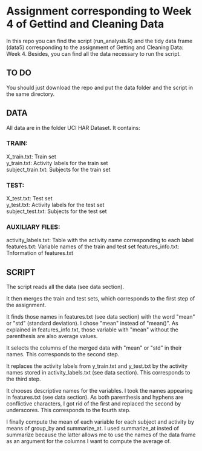 # Assignment corresponding to Week 4 of Gettind and Cleaning Data

In this repo you can find the script (run_analysis.R) and the tidy data frame (data5) corresponding to the assignment of Getting and Cleaning Data: Week 4. Besides, you can find all the data necessary to run the script.

## TO DO

You should just download the repo and put the data folder and the script in the same directory.

## DATA

All data are in the folder UCI HAR Dataset. It contains:

### TRAIN:
X_train.txt: Train set <br/>
y_train.txt: Activity labels for the train set <br/>
subject_train.txt: Subjects for the train set

### TEST:
X_test.txt: Test set <br/>
y_test.txt: Activity labels for the test set <br/>
subject_test.txt: Subjects for the test set

### AUXILIARY FILES:
activity_labels.txt: Table with the activity name corresponding to each label <br/>
features.txt: Variable names of the train and test set
features_info.txt: Tnformation of features.txt

## SCRIPT

The script reads all the data (see data section).

It then merges the train and test sets, which corresponds to the first step of the assignment.

It finds those names in features.txt (see data section) with the word "mean" or "std" (standard deviation). I chose "mean" instead of "mean()". As explained in features_info.txt, those variable with "mean" without the parenthesis are also average values.

It selects the columns of the merged data with "mean" or "std" in their names. This corresponds to the second step.

It replaces the activity labels from y_train.txt and y_test.txt by the activity names stored in activity_labels.txt (see data section). This corresponds to the third step.

It chooses descriptive names for the variables. I took the names appearing in features.txt (see data section). As both parenthesis and hyphens are conflictive characters, I got rid of the first and replaced the second by underscores. This corresponds to the fourth step.

I finally compute the mean of each variable for each subject and activity by means of group_by and summarize_at. I used summarize_at insted of summarize because the latter allows me to use the names of the data frame as an argument for the columns I want to compute the average of.
